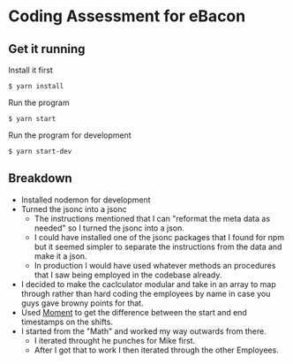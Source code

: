 # Coding Assessment for eBacon

## Get it running

Install it first
```
$ yarn install
```

Run the program
```
$ yarn start
```

Run the program for development
```
$ yarn start-dev
```

## Breakdown

- Installed nodemon for development
- Turned the jsonc into a jsonc
  - The instructions mentioned that I can "reformat the meta data as needed" so I turned the jsonc into a json.
  - I could have installed one of the jsonc packages that I found for npm but it seemed simpler to separate the instructions from the data and make it a json.
  - In production I would have used whatever methods an procedures that I saw being employed in the codebase already.
- I decided to make the caclculator modular and take in an array to map through rather than hard coding the employees by name in case you guys gave browny points for that.
- Used [Moment](https://www.npmjs.com/package/moment) to get the difference between the start and end timestamps on the shifts.
- I started from the "Math" and worked my way outwards from there.
  - I iterated throught he punches for Mike first.
  - After I got that to work I then iterated through the other Employees.